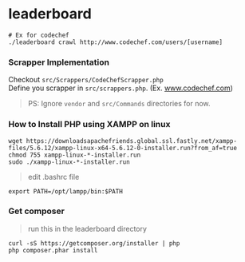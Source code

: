 # leaderboard

```
# Ex for codechef
./leaderboard crawl http://www.codechef.com/users/[username]
```

### Scrapper Implementation

Checkout `src/Scrappers/CodeChefScrapper.php`  
Define you scrapper in `src/scrappers.php`. (Ex. www.codechef.com)

> PS: Ignore `vendor` and `src/Commands` directories for now.

### How to Install PHP using XAMPP on linux

```
wget https://downloadsapachefriends.global.ssl.fastly.net/xampp-files/5.6.12/xampp-linux-x64-5.6.12-0-installer.run?from_af=true
chmod 755 xampp-linux-*-installer.run
sudo ./xampp-linux-*-installer.run
```

> edit .bashrc file
```
export PATH=/opt/lampp/bin:$PATH
```

### Get composer
> run this in the leaderboard directory
```
curl -sS https://getcomposer.org/installer | php
php composer.phar install
```
